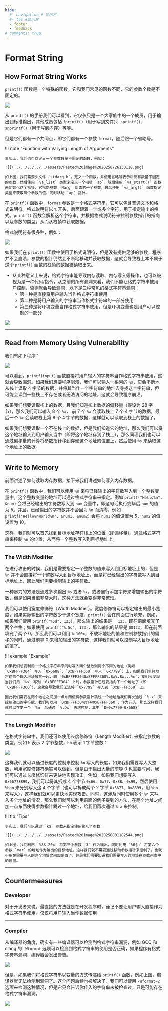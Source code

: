 ```yaml
---
hide:
  #- navigation # 显示右
  #- toc #显示左
  - footer
  - feedback
# comments: true
---  
```


# Format String

## How Format String Works

`printf()` 函数是一个特殊的函数，它和我们常见的函数不同，它的参数个数是不固定的。

![](../../../../../assets/Pasted%20image%2020250726132646.png)

从 `printf()` 的手册我们可以看到，它仅仅只是一个大家族中的一个成员，用于输出到标准输出，其他成员包括 `fprintf()`（用于写到文件）、`sprintf()`、`snprintf()`（用于写到内存）等等。

但是它们都有一个共同点，即它们都有一个参数 `format`，随后跟一个省略号。

!!! note "Function with Varying Length of Arguments"

	事实上，我们也可以定义一个参数数量不固定的函数，例如：
	
	![](../../../../../assets/Pasted%20image%2020250726133118.png)
	
	如上图，我们需要头文件 `stdarg.h`，定义一个函数，并使用省略号表示后面有数量不固定的参数，然后使用 `va_list` 类型来定义一个指针 `ap`，随后使用 `va_start()` 函数来初始化这个指针，它指向参数 `Narg` 后面的一个参数，最后使用 `va_arg()` 函数指定类型来获取每个参数的值，同时移动 `ap` 指针。

在 `printf()` 函数中，`format` 参数是一个格式字符串，它可以包含普通文本和格式说明符。格式说明符以 `%` 开头，后面跟着一个或多个字符，用于指定输出的格式。`printf()` 函数会解析这个字符串，并根据格式说明符来控制参数指针的指向以及参数的类型，从而从栈帧中获取数据。

格式说明符有很多种，例如：

![](../../../../../assets/Pasted%20image%2020250726134254.png)

如果我们在 `printf()` 函数中使用了格式说明符，但是没有提供足够的参数，程序并不会崩溃，参数的指针仍然会不断地移动并获取数据，这就会导致栈上本不属于这个 `printf()` 函数的栈帧的数据被读取出来。

- 从某种意义上来说，格式字符串能导致内存读取、内存写入等操作，也可以被视为是一种代码/指令，从之前的所有漏洞来看，我们不能让格式字符串被用户控制，否则就会导致漏洞，以下是三种常见的格式字符串漏洞：
	- 第一种是直接将用户输入当作格式字符串使用
	- 第二种是将用户输入的字符串当作格式字符串的一部分使用
	- 第三种是将环境变量当作格式字符串使用，但是环境变量也是用户可以控制的一部分

![](../../../../../assets/Pasted%20image%2020250726135211.png)
***
## Read from Memory Using Vulnerability

我们有如下程序：

![](../../../../../assets/Pasted%20image%2020250726135522.png)

可以看到，`printf(input)` 函数直接将用户输入的字符串当作格式字符串使用，这就会导致漏洞。如果我们想要程序崩溃，我们可以输入一系列的 `%s`，它会不断地从栈上读取 4 字节的数据，并将其当作一个字符串的地址去寻找这个字符串，但可能会读到一些栈上不存在或者无法访问的地址，这就会导致程序崩溃。

如果我们想要读取栈上的数据，且我们知道栈上数据的偏移量（假设为 28 字节），那么我们可以输入 8 个 `%x`， 前 7 个 `%x` 会读取栈上 7 个 4 字节的数据，最后一个 `%x` 会读取栈上第 8 个 4 字节的数据，这样就可以读取到栈上的数据了。

如果我们想要读取一个不在栈上的数据，但是我们知道它的地址，那么我们可以将这个地址输入到用户输入当中（即将这个地址存到了栈上），那么同理我们也可以通过偏移量的计算将参数指针移到存储这个地址的位置上，然后使用 `%s` 来读取这个地址上的数据。
***
## Write to Memory

前面讲述了如何读取内存数据，接下来我们讲述如何写入内存数据。

在 `printf()` 函数中，我们可以使用 `%n` 来将已经输出的字符数写入到一个整数变量中，这个整数变量的地址可以通过格式字符串来指定。例如 `printf("Hello%n", &num)` 会将已经输出的字符数写入到 `num` 变量中，即这句话执行完毕后 `num` 的值为 5。并且，已经输出的字符数并不会因为 `%n` 而清零，例如 `printf("Hello%nWorld%n", &num1, &num2)` 会将 `num1` 的值设置为 5，`num2` 的值设置为 10。

这样，我们就可以首先找到目标地址存在栈上的位置（即偏移量），通过格式字符串来控制 `%n` 的位置，从而将一个整数写入到目标地址上。
***
### The Width Modifier

在进行攻击的时候，我们是需要指定一个整数的值来写入到目标地址上的，但是 `%n` 并不会直接将一个整数写入到目标地址上，而是将已经输出的字符数写入到目标地址上，因此我们需要控制输出的字符数。

一种暴力的方法是通过多次输出 `%s` 或者 `%x`，或者自行添加字符来增加输出的字符数，但是如果当值非常大时，这种方法就会变得非常繁琐。

我们可以使用宽度修饰符（Width Modifier）。宽度修饰符可以指定输出的最小宽度，如果实际输出的字符数少于这个宽度，`printf()` 会在前面进行填充，例如，如果我们使用 `printf("%5d", 123)`，那么输出的结果是 `  123`，即在前面填充了两个空格；如果使用 `printf("%.5d", 123)`，那么输出的结果是 `00123`，即在前面填充了两个 0。那么我们可以利用 `%.100x`，不破坏地址的值和控制参数指针的偏移的同时，通过前导 0 来增加输出的字符数，这样我们就可以控制写入目标地址的值了。

!!! example "Example"

	如果我们想要利用一个格式字符串来同时写入两个整数到两个不同的地址（例如 `0xBFFFF304` 写入 `0x6688`，`0xBFFFF360` 写入 `0x7799`）上，如果我们单纯地将这两个输入地址放在一起，即 `0xBFFFF3040xBFFFF360%.8x%.8x...%n`，我们会发现当我们用 `%n` 写到 `0xBFFFF304` 上时，参数指针已经要指向下一个地址了（即`0xBFFFF360`），这就会导致我们无法将 `0x7799` 写入到 `0xBFFFF360` 上。
	
	因此我们需要在两个地址之间加一点东西使得参数指针跳过一个地址给我们再次通过 `%.x` 来控制输出的字符数，我们可以用 `0xBFFFF304@@@@0xBFFFF360`，作为开头，那么这样我们就可以在第一个 `%n` 后通过 `%.Dx` 再次控制，其中 `D=0x7799-0x6688`
***
### The Length Modifier

在格式字符串中，我们还可以使用长度修饰符（Length Modifier）来指定参数的类型，例如 `h` 表示 2 字节整数，`hh` 表示 1 字节整数：

![](../../../../../assets/Pasted%20image%2020250801175209.png)

这样我们就可以通过长度的控制来控制 `%n` 写入的长度，如果我们需要写入大整数，利用宽度修饰符确实可以做到，但是由于输出大量的前导 0 也需要时间，我们可以通过长度修饰符来更快地实现攻击，例如，如果我们想要写入 `0x66778899`，我们可以将其拆成 4 个字节 `0x66`、`0x77`、`0x88`、`0x99`，然后使用 `%hhn` 来分别写入这 4 个字节（也可以拆成两个 2 字节 `0x6677`、`0x8899`，用 `%hn` 来写入），这样我们就可以更快地实现攻击。同时，这涉及同时使用多个 `%n` 来写入多个地址的情况，那么我们就可以利用前面的例子提到的方法，在两个地址之间加一点东西使得参数指针跳过一个地址，给我们再次通过 `%.x` 来控制。

!!! tip "Tips"

	事实上，我们可以通过 `k$` 参数来指定使用第几个参数
	
	![](../../../../../assets/Pasted%20image%2020250801182544.png)
	
	如上图，我们利用 `%3$.20x` 将第三个参数 `3` 作为输出，同时利用 `%6$n` 将第六个参数 `var` 的地址作为输出的目标地址，这样我们就不需要通过移动参数指针来控制了，也就不用在需要写入的两个地址之间加东西了，但是我们需要知道我们需要写入的地址在参数列表中的位置。
***
## Countermeasures

### Developer

对于开发者来说，最直接的方法就是在开发程序时，谨记不要让用户输入直接作为格式字符串使用，仅仅将用户输入当作数据使用
***
### Compiler

从编译器的角度，确实有一些编译器可以检测到格式字符串漏洞，例如 GCC 和 clang 的 `-Wformat` 选项可以检测到格式字符串的使用是否正确，如果程序有格式字符串漏洞，编译器会发出警告。

![](../../../../../assets/Pasted%20image%2020250801184236.png)

但是，如果我们将格式字符串以变量的方式传递给 `printf()` 函数，例如上图，编译器就无法检测到漏洞了。这个问题后续也被解决了，我们可以使用 `-Wformat=2` 选项来检测这种情况，但是它只会告诉你传入的字符串未被检查过，只是可能存在格式字符串漏洞。

![](../../../../../assets/Pasted%20image%2020250801184356.png)







